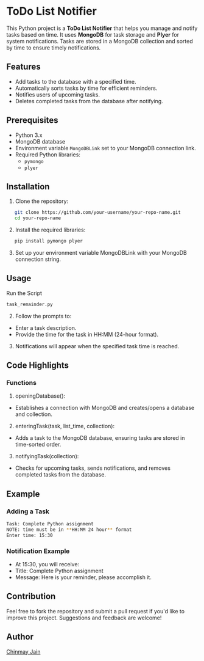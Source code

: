 
# ToDo List Notifier

This Python project is a **ToDo List Notifier** that helps you manage and notify tasks based on time. It uses **MongoDB** for task storage and **Plyer** for system notifications. Tasks are stored in a MongoDB collection and sorted by time to ensure timely notifications.

## Features

- Add tasks to the database with a specified time.
- Automatically sorts tasks by time for efficient reminders.
- Notifies users of upcoming tasks.
- Deletes completed tasks from the database after notifying.

## Prerequisites

- Python 3.x
- MongoDB database
- Environment variable `MongoDBLink` set to your MongoDB connection link.
- Required Python libraries:
  - `pymongo`
  - `plyer`


## Installation

1. Clone the repository:

```bash
   git clone https://github.com/your-username/your-repo-name.git
   cd your-repo-name

```
2. Install the required libraries:
```bash
   pip install pymongo plyer
```
3. Set up your environment variable MongoDBLink with your MongoDB connection string.

## Usage

Run the Script
```python
task_remainder.py
```
2. Follow the prompts to:

- Enter a task description.
- Provide the time for the task in HH:MM (24-hour format).
3. Notifications will appear when the specified task time is reached.

## Code Highlights
### Functions
1. openingDatabase():

- Establishes a connection with MongoDB and creates/opens a database and collection.
2. enteringTask(task, list_time, collection):

- Adds a task to the MongoDB database, ensuring tasks are stored in time-sorted order.
3. notifyingTask(collection):

- Checks for upcoming tasks, sends notifications, and removes completed tasks from the database.

## Example
### Adding a Task
``` bash
Task: Complete Python assignment
NOTE: time must be in **HH:MM 24 hour** format
Enter time: 15:30
```
### Notification Example
- At 15:30, you will receive:
- Title: Complete Python assignment
- Message: Here is your reminder, please accomplish it.

## Contribution

Feel free to fork the repository and submit a pull request if you'd like to improve this project. Suggestions and feedback are welcome!

## Author

[Chinmay Jain](https://github.com/CHINMAYJAI)